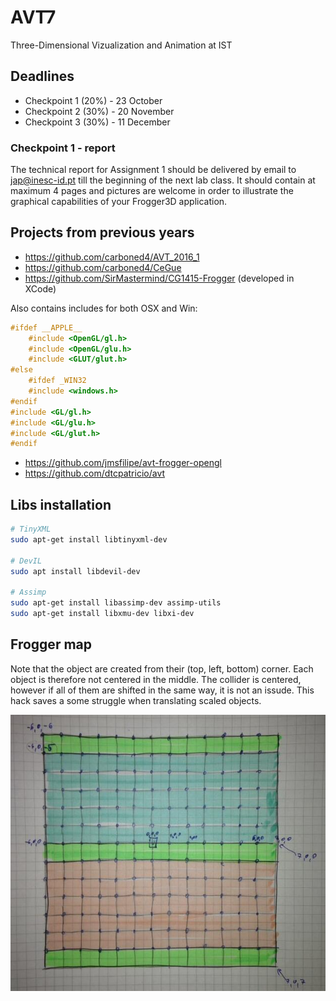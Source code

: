 # AVT7
Three-Dimensional Vizualization and Animation at IST

## Deadlines
- Checkpoint 1 (20%) - 23 October
- Checkpoint 2 (30%) - 20 November
- Checkpoint 3 (30%)  - 11 December

### Checkpoint 1 - report
The technical report for Assignment 1 should be delivered by email to jap@inesc-id.pt till the beginning of the next lab class. It should contain at maximum 4 pages and pictures are welcome in order to illustrate the graphical capabilities of your Frogger3D application.

## Projects from previous years
- https://github.com/carboned4/AVT_2016_1
- https://github.com/carboned4/CeGue
- https://github.com/SirMastermind/CG1415-Frogger (developed in XCode)

Also contains includes for both OSX and Win:


``` c++
#ifdef __APPLE__
    #include <OpenGL/gl.h>
    #include <OpenGL/glu.h>
    #include <GLUT/glut.h>
#else
    #ifdef _WIN32
    #include <windows.h>
#endif
#include <GL/gl.h>
#include <GL/glu.h>
#include <GL/glut.h>
#endif
```
- https://github.com/jmsfilipe/avt-frogger-opengl
- https://github.com/dtcpatricio/avt

## Libs installation
``` bash
# TinyXML
sudo apt-get install libtinyxml-dev

# DevIL
sudo apt install libdevil-dev

# Assimp
sudo apt-get install libassimp-dev assimp-utils
sudo apt-get install libxmu-dev libxi-dev
```

## Frogger map
Note that the object are created from their (top, left, bottom) corner. Each object is therefore not centered in the middle. The collider is centered, however if all of them are shifted in the same way, it is not an issude. This hack saves a some struggle when translating scaled objects. 

![img/froggerMap.jpeg](img/froggerMap.jpeg)
